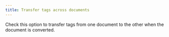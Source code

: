 ```yaml
---
title: Transfer tags across documents
---
```



Check this option to transfer tags from one document to the other when  the document is converted.
